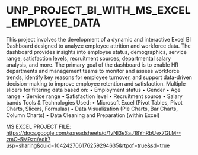 # UNP_PROJECT_BI_WITH_MS_EXCEL_EMPLOYEE_DATA

This project involves the development of a dynamic and interactive Excel BI Dashboard designed to analyze employee attrition and workforce data. The dashboard provides insights into employee status, demographics, service range, satisfaction levels, recruitment sources, departmental salary analysis, and more.
The primary goal of the dashboard is to enable HR departments and management teams to monitor and assess workforce trends, identify key reasons for employee turnover, and support data-driven decision-making to improve employee retention and satisfaction.
Multiple slicers for filtering data based on:
	•	Employment status
	•	Gender
	•	Age range
	•	Service range
	•	Satisfaction level
	•	Recruitment source
	•	Salary bands
Tools & Technologies Used:
	•	Microsoft Excel (Pivot Tables, Pivot Charts, Slicers, Formulas)
	•	Data Visualization (Pie Charts, Bar Charts, Column Charts)
	•	Data Cleaning and Preparation (within Excel)

 MS EXCEL PROJECT FILE: https://docs.google.com/spreadsheets/d/1vNl3eSaJ18YnRbUex7GLM--zmO-5M9zc/edit?usp=sharing&ouid=104242706176259294635&rtpof=true&sd=true
